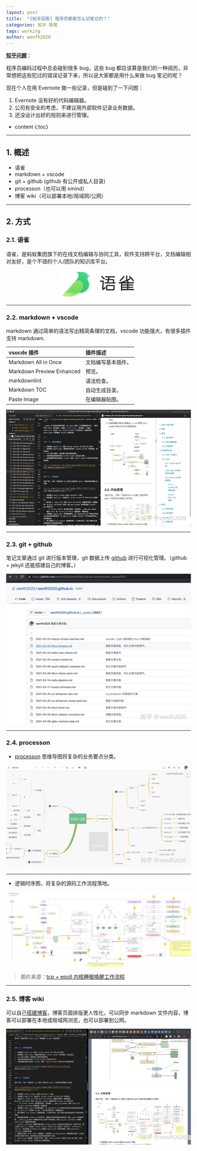```yaml
---
layout: post
title:  "[知乎回答] 程序员都是怎么记笔记的？"
categories: 知乎 随笔
tags: working
author: wenfh2020
---
```


[**知乎问题**](https://www.zhihu.com/question/26229037/answer/2261258741)：

程序员编码过程中总会碰到很多 bug，这些 bug 都应该算是我们的一种阅历，非常想把这些犯过的错误记录下来，所以说大家都是用什么来做 bug 笔记的呢？

现在个人在用 Evernote 做一些记录，但是碰到了一下问题：
1. Evernote 没有好的代码编辑器。
2. 公司有安全的考虑，不建议用外部软件记录业务数据。
3. 还没设计出好的规则来进行管理。




* content
{:toc}

---

## 1. 概述

* 语雀
* markdown + vscode
* git + github (github 有公开或私人目录)
* processon（也可以用 xmind）
* 博客 wiki（可以部署本地/局域网/公网）

---

## 2. 方式

### 2.1. 语雀

语雀，是蚂蚁集团旗下的在线文档编辑与协同工具，软件支持跨平台，文档编辑相对友好，是个不错的个人/团队的知识库平台。

<div align=center><img src="/images/2023/2023-02-16-12-37-07.png" data-action="zoom" width="40%"/></div>

---

### 2.2. markdown + vscode

markdown 通过简单的语法写出精简条理的文档，vscode 功能强大，有很多插件支持 markdown.

| vsocde 插件               | 插件描述           |
| :------------------------ | :----------------- |
| Markdown All in Once      | 文档编写基本插件。 |
| Markdown Preview Enhanced | 预览。             |
| markdownlint              | 语法检查。         |
| Markdown TOC              | 自动生成目录。     |
| Paste Image               | 在编辑器贴图。     |

<div align=center><img src="/images/2021/2021-12-31-10-16-46.png" data-action="zoom"/></div>

---

### 2.3. git + github

笔记文章通过 git 进行版本管理，git 数据上传 [github](https://github.com/wenfh2020/wenfh2020.github.io/tree/master/_posts) 进行可视化管理。（github + jekyll 还能搭建自己的博客。）

<div align=center><img src="/images/2021/2021-12-31-10-17-46.png" data-action="zoom"/></div>

---

### 2.4. processon

* [processon](https://processon.com/u/56e76de5e4b05387d036f99e/profile) 思维导图将复杂的业务要点分类。

<div align=center><img src="/images/2021/2021-12-31-10-18-34.png" data-action="zoom"/></div>

---

* 逻辑时序图，将复杂的源码工作流程落地。

<div align=center><img src="/images/2021/2021-12-31-12-44-05.png" data-action="zoom"/></div>

> 图片来源：[tcp + epoll 内核睡眠唤醒工作流程](https://wenfh2020.com/2021/12/16/tcp-epoll-wakeup/)

---

### 2.5. 博客 wiki

可以自己[搭建博客](https://wenfh2020.com/2020/02/17/make-blog/)，博客页面排版更人性化，可以同步 markdown 文件内容，博客可以部署在本地或局域网浏览，也可以部署到公网。

<div align=center><img src="/images/2021/2021-12-31-10-20-53.png" data-action="zoom"/></div>
